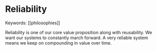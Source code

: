 # Reliability
Keywords: [[philosophies]]


Reliability is one of our core value proposition along with reusability. We want our systems to constantly march forward. A very reliable system means we keep on compounding in value over time. 